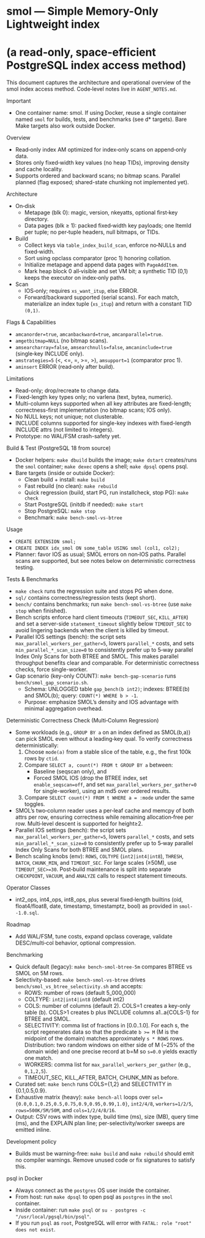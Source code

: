 # smol — Simple Memory-Only Lightweight index
# (a read‑only, space‑efficient PostgreSQL index access method)

This document captures the architecture and operational overview of the
smol index access method. Code‑level notes live in `AGENT_NOTES.md`.

Important
- One container name: smol. If using Docker, reuse a single container named
  `smol` for builds, tests, and benchmarks (see d* targets). Bare Make targets also work outside Docker.

Overview
- Read‑only index AM optimized for index‑only scans on append‑only data.
- Stores only fixed‑width key values (no heap TIDs), improving density and
  cache locality.
 - Supports ordered and backward scans; no bitmap scans. Parallel planned
   (flag exposed; shared-state chunking not implemented yet).

Architecture
- On‑disk
  - Metapage (blk 0): magic, version, nkeyatts, optional first‑key directory.
  - Data pages (blk ≥ 1): packed fixed‑width key payloads; one ItemId per tuple;
    no per‑tuple headers, null bitmaps, or TIDs.
- Build
  - Collect keys via `table_index_build_scan`, enforce no‑NULLs and fixed‑width.
  - Sort using opclass comparator (proc 1) honoring collation.
  - Initialize metapage and append data pages with `PageAddItem`.
  - Mark heap block 0 all‑visible and set VM bit; a synthetic TID (0,1) keeps
    the executor on index‑only paths.
- Scan
  - IOS‑only; requires `xs_want_itup`, else ERROR.
  - Forward/backward supported (serial scans). For each match, materialize an
    index tuple (`xs_itup`) and return with a constant TID `(0,1)`.

Flags & Capabilities
- `amcanorder=true`, `amcanbackward=true`, `amcanparallel=true`.
- `amgetbitmap=NULL` (no bitmap scans).
- `amsearcharray=false`, `amsearchnulls=false`, `amcaninclude=true` (single‑key INCLUDE only).
- `amstrategies=5` (<, <=, =, >=, >), `amsupport=1` (comparator proc 1).
- `aminsert` ERROR (read‑only after build).

Limitations
- Read-only; drop/recreate to change data.
- Fixed-length key types only; no varlena (text, bytea, numeric).
- Multi-column keys supported when all key attributes are fixed-length; correctness-first implementation (no bitmap scans; IOS only).
- No NULL keys; not unique; not clusterable.
- INCLUDE columns supported for single-key indexes with fixed-length INCLUDE attrs (not limited to integers).
- Prototype: no WAL/FSM crash-safety yet.

Build & Test (PostgreSQL 18 from source)
- Docker helpers: `make dbuild` builds the image; `make dstart` creates/runs the `smol` container; `make dexec` opens a shell; `make dpsql` opens psql.
- Bare targets (inside or outside Docker):
  - Clean build + install: `make build`
  - Fast rebuild (no clean): `make rebuild`
  - Quick regression (build, start PG, run installcheck, stop PG): `make check`
  - Start PostgreSQL (initdb if needed): `make start`
  - Stop PostgreSQL: `make stop`
  - Benchmark: `make bench-smol-vs-btree`

Usage
- `CREATE EXTENSION smol;`
- `CREATE INDEX idx_smol ON some_table USING smol (col1, col2);`
- Planner: favor IOS as usual; SMOL errors on non‑IOS paths. Parallel scans
  are supported, but see notes below on deterministic correctness testing.

Tests & Benchmarks
- `make check` runs the regression suite and stops PG when done.
- `sql/` contains correctness/regression tests (kept short).
- `bench/` contains benchmarks; run `make bench-smol-vs-btree` (use `make stop` when finished).
- Bench scripts enforce hard client timeouts (`TIMEOUT_SEC`, `KILL_AFTER`) and
  set a server-side `statement_timeout` slightly below `TIMEOUT_SEC` to avoid
  lingering backends when the client is killed by timeout.
 - Parallel IOS settings (bench): the script sets `max_parallel_workers_per_gather=5`, lowers
   `parallel_*` costs, and sets `min_parallel_*_scan_size=0` to consistently prefer up to 5‑way
   parallel Index Only Scans for both BTREE and SMOL. This makes parallel throughput benefits
   clear and comparable. For deterministic correctness checks, force single-worker.
- Gap scenario (key-only COUNT): `make bench-gap-scenario` runs `bench/smol_gap_scenario.sh`.
  - Schema: UNLOGGED table `gap_bench(b int2)`; indexes: BTREE(b) and SMOL(b); query: `COUNT(*) WHERE b > -1`.
  - Purpose: emphasize SMOL’s density and IOS advantage with minimal aggregation overhead.

Deterministic Correctness Check (Multi‑Column Regression)
- Some workloads (e.g., `GROUP BY a` on an index defined as SMOL(b,a)) can pick SMOL even without
  a leading‑key qual. To verify correctness deterministically:
  1. Choose `mode(a)` from a stable slice of the table, e.g., the first 100k rows by `ctid`.
  2. Compare `SELECT a, count(*) FROM t GROUP BY a` between:
     - Baseline (seqscan only), and
     - Forced SMOL IOS (drop the BTREE index, set `enable_seqscan=off`, and set
       `max_parallel_workers_per_gather=0` for single-worker), using an md5 over ordered results.
  3. Compare `SELECT count(*) FROM t WHERE a = :mode` under the same toggles.
- SMOL’s two‑column reader uses a per‑leaf cache and memcpy of both attrs per row, ensuring correctness
  while remaining allocation‑free per row. Multi‑level descent is supported for height≥2.
 - Parallel IOS settings (bench): the script sets `max_parallel_workers_per_gather=5`, lowers
   `parallel_*` costs, and sets `min_parallel_*_scan_size=0` to consistently prefer up to 5‑way
   parallel Index Only Scans for both BTREE and SMOL plans.
 - Bench scaling knobs (env): `ROWS`, `COLTYPE` (`int2|int4|int8`), `THRESH`, `BATCH`, `CHUNK_MIN`,
   and `TIMEOUT_SEC`. For large scales (≥50M), use `TIMEOUT_SEC>=30`. Post‑build maintenance is
   split into separate `CHECKPOINT`, `VACUUM`, and `ANALYZE` calls to respect statement timeouts.

Operator Classes
- int2_ops, int4_ops, int8_ops, plus several fixed‑length builtins (oid, float4/float8, date, timestamp, timestamptz, bool) as provided in `smol--1.0.sql`.

Roadmap
- Add WAL/FSM, tune costs, expand opclass coverage, validate DESC/multi‑col
  behavior, optional compression.

Benchmarking
- Quick default (legacy): `make bench-smol-btree-5m` compares BTREE vs SMOL on 5M rows.
- Selectivity-based: `make bench-smol-vs-btree` drives `bench/smol_vs_btree_selectivity.sh` and accepts:
  - ROWS: number of rows (default 5_000_000)
  - COLTYPE: `int2|int4|int8` (default int2)
  - COLS: number of columns (default 2). COLS=1 creates a key-only table (b). COLS>1 creates b plus INCLUDE columns a1..a{COLS-1} for BTREE and SMOL.
  - SELECTIVITY: comma list of fractions in [0.0..1.0]. For each s, the script regenerates data so that the predicate `b >= M` (M is the midpoint of the domain) matches approximately `s * ROWS` rows. Distribution: two random windows on either side of M (~25% of the domain wide) and one precise record at b=M so `s=0.0` yields exactly one match.
  - WORKERS: comma list for `max_parallel_workers_per_gather` (e.g., `0,1,2,5`).
  - TIMEOUT_SEC, KILL_AFTER, BATCH, CHUNK_MIN as before.
- Curated set: `make bench` runs COLS={1,2} and SELECTIVITY in {0.1,0.5,0.9}.
- Exhaustive matrix (heavy): `make bench-all` loops over `sel={0.0,0.1,0.25,0.5,0.75,0.9,0.95,0.99,1.0}`, `int2/4/8`, `workers=1/2/5`, `rows=500K/5M/50M`, and `cols=1/2/4/8/16`.
- Output: CSV rows with index type, build time (ms), size (MB), query time (ms), and the EXPLAIN plan line; per-selectivity/worker sweeps are emitted inline.

Development policy
- Builds must be warning-free: `make build` and `make rebuild` should emit no compiler warnings. Remove unused code or fix signatures to satisfy this.

psql in Docker
- Always connect as the `postgres` OS user inside the container.
- From host: run `make dpsql` to open psql as `postgres` in the `smol` container.
- Inside container: run `make psql` or `su - postgres -c "/usr/local/pgsql/bin/psql"`.
- If you run `psql` as `root`, PostgreSQL will error with `FATAL: role "root" does not exist`.
